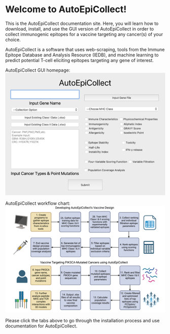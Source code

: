 # Welcome to AutoEpiCollect!
This is the AutoEpiCollect documentation site. Here, you will learn how to download, install, and use the GUI 
version of AutoEpiCollect in order to collect immunogenic epitopes for a vaccine targeting any cancer(s) of your choice. 

AutoEpiCollect is a software that uses web-scraping, tools from the Immune Epitope Database and Analysis Resource 
(IEDB), and machine learning to predict potential T-cell eliciting epitopes targeting any gene of interest.

AutoEpiCollect GUI homepage:
![GUI for AutoEpiCollect](home-screen.png)

AutoEpiCollect workflow chart:
![Logic workflow for AutoEpiCollect program](design-workflow.png)

Please click the tabs above to go through the installation process and use documentation for AutoEpiCollect.

